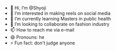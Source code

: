 - 👋 Hi, I’m @Shyoji
- 👀 I’m interested in making reels on social media
- 🌱 I’m currently learning Masters in public health
- 💞️ I’m looking to collaborate on fashion industry
- 📫 How to reach me via e-mail 
- 😄 Pronouns: he
- ⚡ Fun fact: don't judge anyone

<!---
Shyoji96/Shyoji96 is a ✨ special ✨ repository because its `README.md` (this file) appears on your GitHub profile.
You can click the Preview link to take a look at your changes.
--->
